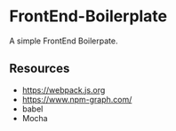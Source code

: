 # FrontEnd-Boilerplate

A simple FrontEnd Boilerpate.


## Resources 

- https://webpack.js.org
- https://www.npm-graph.com/
- babel
- Mocha